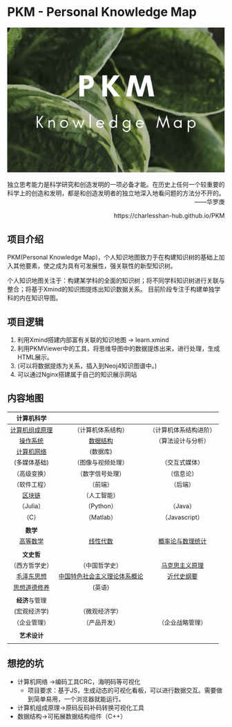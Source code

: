 # PKM - Personal Knowledge Map  
![image text](./resources/title_small.png)



<p align="right">独立思考能力是科学研究和创造发明的一项必备才能。在历史上任何一个较重要的科学上的创造和发明，都是和创造发明者的独立地深入地看问题的方法分不开的。——华罗庚</p>

<p align="right">https://charlesshan-hub.github.io/PKM</p>

## 项目介绍  

PKM(Personal Knowledge Map)，个人知识地图致力于在构建知识树的基础上加入其他要素，使之成为具有可发展性，强关联性的新型知识树。  

个人知识地图关注于：构建某学科的全面的知识树；将不同学科知识树进行关联与整合；将基于Xmind的知识图提炼出知识数据关系。  目前阶段专注于构建单独学科的内在知识导图。

## 项目逻辑

1. 利用Xmind搭建内部富有关联的知识地图 -> learn.xmind
2. 利用PKMViewer中的工具，将思维导图中的数据提炼出来，进行处理，生成HTML展示。
3. (可以将数据提炼为关系，插入到Neoj4知识图谱中。)
4. 可以通过Nginx搭建属于自己的知识展示网站

## 内容地图

|                        **计算机科学**                        |                                                              |                                                              |
| :----------------------------------------------------------: | :----------------------------------------------------------: | :----------------------------------------------------------: |
| [计算机组成原理](./KnowledgeMap/计算机科学/计算机组成原理/README.md) |                      （计算机体系结构）                      |                    （计算机体系结构进阶）                    |
|   [操作系统](./KnowledgeMap/计算机科学/操作系统/README.md)   |   [数据结构](./KnowledgeMap/计算机科学/数据结构/README.md)   |                      （算法设计与分析）                      |
| [计算机网络](./KnowledgeMap/计算机科学/计算机网络/README.md) |                           (数据库)                           |                                                              |
|                         (多媒体基础)                         |                      （图像与视频处理）                      |                        （交互式媒体）                        |
|                         （高级变换）                         |                       （数字信号处理）                       |                          （信息论）                          |
|                         （软件工程）                         |                           （前端）                           |                           （后端）                           |
|     [区块链](./KnowledgeMap/计算机科学/区块链/README.md)     |                         （人工智能）                         |                                                              |
|                          （Julia）                           |                          （Python）                          |                           （Java）                           |
|                            （C）                             |                          （Matlab）                          |                        （Javascript）                        |
|                                                              |                                                              |                                                              |
|                           **数学**                           |                                                              |                                                              |
|      [高等数学](./KnowledgeMap/数学/高等数学/README.md)      |      [线性代数](./KnowledgeMap/数学/线性代数/README.md)      | [概率论与数理统计](./KnowledgeMap/数学/概率论与数理统计/README.md) |
|                                                              |                                                              |                                                              |
|                          **文史哲**                          |                                                              |                                                              |
|                        （西方哲学史）                        |                        （中国哲学史）                        | [马克思主义原理](./KnowledgeMap/文史哲/马克思主义原理/README.md) |
| [毛泽东思想](./KnowledgeMap/文史哲/毛泽东思想和中国特色社会主义理论体系概论/README.md) | [中国特色社会主义理论体系概论](./KnowledgeMap/文史哲/毛泽东思想和中国特色社会主义理论体系概论/README.md) |   [近代史纲要](./KnowledgeMap/文史哲/近代史纲要/README.md)   |
| [思想道德修养](./KnowledgeMap/文史哲/思想道德修养/README.md) |                            (英语)                            |                                                              |
|                                                              |                                                              |                                                              |
|                        **经济**与管理                        |                                                              |                                                              |
|                         (宏观经济学)                         |                        （微观经济学）                        |                                                              |
|                         （企业管理）                         |                         （产品开发）                         |                       （企业战略管理）                       |
|                                                              |                                                              |                                                              |
|                         **艺术设计**                         |                                                              |                                                              |
|                                                              |                                                              |                                                              |

## 想挖的坑

* 计算机网络 $\to$编码工具CRC，海明码等可视化
  * 项目要求：基于JS，生成动态的可视化看板，可以进行数据交互。需要做到简单易用，一个浏览器就能运行。
* 计算机组成原理$\to$原码反码补码转换可视化工具
* 数据结构$\to$可拓展数据结构组件（C++）

